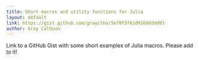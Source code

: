 ```yaml
---
title: Short macros and utility functions for Julia
layout: default
link: https://gist.github.com/grayclhn/5e70f5f61d91606ddd93
author: Gray Calhoun
---
```


Link to a GitHub Gist with some short examples of Julia macros. Please
add to it!